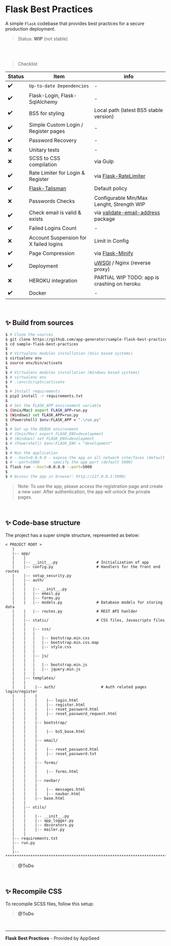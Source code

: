 # Flask Best Practices

A simple `Flask` codebase that provides best practices for a secure production deployment.

> Status: **WIP** (not stable)

<br />
<br />

> Checklist 

| Status | Item | info | 
| --- | --- | --- |
| ✔️ | `Up-to-date Dependencies` | - |
| ✔️ | Flask-Login, Flask-SqlAlchemy | - |
| ✔️ | BS5 for styling | Local path (latest BS5 stable version) |
| ✔️ | Simple Custom Login / Register pages | - | 
| ✔️ | Password Recovery | - | 
| ❌ | Unitary tests | - |
| ❌ | SCSS to CSS compilation | via Gulp |
| ✔️ | Rate Limiter for Login & Register | via [Flask-RateLimiter](https://pypi.org/project/Flask-RateLimiter/) |
| ✔️ | [Flask-Talisman](https://pypi.org/project/flask-talisman/) | Default policy |
| ❌ | Passwords Checks | Configurable Min/Max Lenght, Strength WIP |
| ✔️ | Check email is valid & exists | via [validate-email-address](https://pypi.org/project/validate-email-address/) package |
| ✔️ | Failed Logins Count | - |
| ❌ | Account Suspension for X failed logins | Limit in Config |
| ✔️ | Page Compression | via [Flask-Minify](https://pypi.org/project/Flask-Minify/) |
| ✔️ | Deployment | [uWSGI](https://uwsgi-docs.readthedocs.io/en/latest/) / Nginx (reverse proxy) | 
| ❌ | HEROKU integration |  PARTIAL WIP TODO: app is crashing on heroku | 
| ✔️ | Docker | - |

<br />

## ✨ Build from sources

```bash
$ # Clone the sources
$ git clone https://github.com/app-generator/sample-flask-best-practices.git
$ cd sample-flask-best-practices
$
$ # Virtualenv modules installation (Unix based systems)
$ virtualenv env
$ source env/bin/activate
$
$ # Virtualenv modules installation (Windows based systems)
$ # virtualenv env
$ # .\env\Scripts\activate
$
$ # Install requirements
$ pip3 install -r requirements.txt
$
$ # Set the FLASK_APP environment variable
$ (Unix/Mac) export FLASK_APP=run.py
$ (Windows) set FLASK_APP=run.py
$ (Powershell) $env:FLASK_APP = ".\run.py"
$
$ # Set up the DEBUG environment
$ # (Unix/Mac) export FLASK_ENV=development
$ # (Windows) set FLASK_ENV=development
$ # (Powershell) $env:FLASK_ENV = "development"
$
$ # Run the application
$ # --host=0.0.0.0 - expose the app on all network interfaces (default 127.0.0.1)
$ # --port=5000    - specify the app port (default 5000)  
$ flask run --host=0.0.0.0 --port=5000
$
$ # Access the app in browser: http://127.0.0.1:5000/
```

> Note: To use the app, please access the registration page and create a new user. After authentication, the app will unlock the private pages.

<br />

## ✨ Code-base structure

The project has a super simple structure, represented as below:
```
< PROJECT ROOT >
   |
   |-- app/
   |    |
   |    |-- __init__.py                 # Initialization of app
   |    |-- config.py                   # Handlers for the front end routes
   |    |-- setup_security.py                      
   |    |-- auth/
   |    |
   |    |   |-- __init__.py
   |    |   |-- email.py
   |    |   |-- forms.py
   |    |   |-- models.py               # Database models for storing data
   |    |   |-- routes.py               # REST API hanlder
   |    |
   |    |-- static/                     # CSS files, Javascripts files
   |    |   
   |    |   |-- css/
   |    |   |
   |    |   |   |-- bootstrap.min.css
   |    |   |   |-- bootstrap.min.css.map
   |    |   |   |-- style.css
   |    |   |
   |    |   |-- js/
   |    |   |
   |    |   |   |-- bootstrap.min.js
   |    |   |   |-- jquery.min.js
   |    |   |
   |    |-- templates/
   |    |
   |    |    |-- auth/                    # Auth related pages login/register
   |    |    |
   |    |    |    |-- login.html
   |    |    |    |-- register.html
   |    |    |    |-- reset_password.html
   |    |    |    |-- reset_password_request.html
   |    |    |
   |    |    |-- bootstrap/
   |    |    |
   |    |    |    |-- bs5_base.html
   |    |    |
   |    |    |-- email/
   |    |    |  
   |    |    |    |-- reset_password.html
   |    |    |    |-- reset_password.txt
   |    |    |
   |    |    |-- forms/
   |    |    |
   |    |    |    |-- forms.html
   |    |    |
   |    |    |-- navbar/
   |    |    |  
   |    |    |    |-- messages.html
   |    |    |    |-- navbar.html
   |    |    |-- base.html
   |    |
   |    |-- utils/
   |    |
   |    |    |-- __init__.py
   |    |    |-- app_logger.py
   |    |    |-- decorators.py
   |    |    |-- mailer.py
   |    |
   |-- requirements.txt
   |-- run.py
   |
   |-- ************************************************************************
```
  
> **@ToDo**

<br />

## ✨ Recompile CSS

To recompile SCSS files, follow this setup:

> **@ToDo**

<br />

--- 
**Flask Best Practices** - Provided by AppSeed

